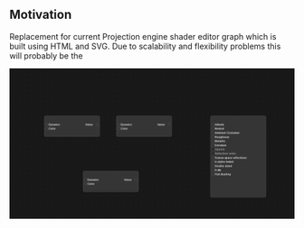 ## Motivation

Replacement for current Projection engine shader editor graph which is built using HTML and SVG.
Due to scalability and flexibility problems this will probably be the

![img](./img.png)